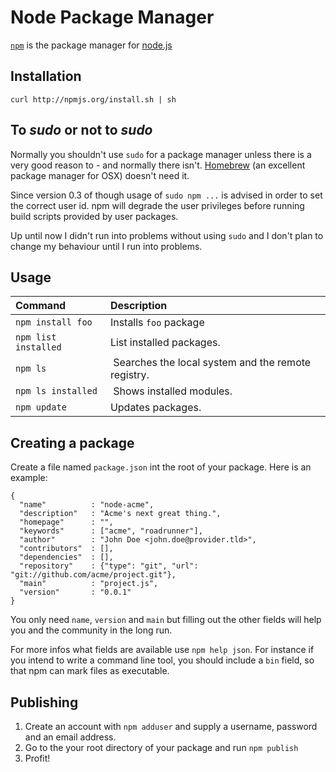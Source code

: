 # Node Package Manager #

[`npm`](http://github.com/isaacs/npm) is the package manager for [node.js](http://nodejs.org/)

## Installation ##

	curl http://npmjs.org/install.sh | sh

## To _sudo_ or not to _sudo_ ##

Normally you shouldn't use `sudo` for a package manager unless there is a very good reason to - and normally there isn't. [Homebrew](http://mxcl.github.com/homebrew/) (an excellent package manager for OSX) doesn't need it.

Since version 0.3 of though usage of `sudo npm ...` is advised in order to set the correct user id. npm will degrade the user privileges before running build scripts provided by user packages.

Up until now I didn't run into problems without using `sudo` and I don't plan to change my behaviour until I run into problems.

## Usage ##

| Command | Description |
| :---- | :---- |
| `npm install foo` | Installs `foo` package |
| `npm list installed` | List installed packages. |
| `npm ls` | Searches the local system and the remote registry. |
| `npm ls installed` | Shows installed modules. |
| `npm update` | Updates packages. |

## Creating a package ##

Create a file named `package.json` int the root of your package. Here is an example:

	{
	  "name"          : "node-acme",
	  "description"   : "Acme's next great thing.",
	  "homepage"      : "",
	  "keywords"      : ["acme", "roadrunner"],
	  "author"        : "John Doe <john.doe@provider.tld>",
	  "contributors"  : [],
	  "dependencies"  : [],
	  "repository"    : {"type": "git", "url": "git://github.com/acme/project.git"},
	  "main"          : "project.js",
	  "version"       : "0.0.1"
	}

You only need `name`, `version`  and `main` but filling out the other fields will help you and the community in the long run.

For more infos what fields are available use `npm help json`. For instance if you intend to write a command line tool, you should include a `bin` field, so that npm can mark files as executable.

## Publishing ##

1. Create an account with `npm adduser` and supply a username, password and an email address. 
2. Go to the your root directory of your package and run `npm publish`
3. Profit!	
